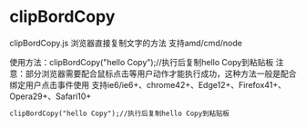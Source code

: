 # clipBordCopy
clipBordCopy.js
浏览器直接复制文字的方法
支持amd/cmd/node

使用方法：clipBordCopy("hello Copy");//执行后复制hello Copy到粘贴板
注意：部分浏览器需要配合鼠标点击等用户动作才能执行成功，这种方法一般是配合绑定用户点击事件使用
支持ie6/ie6+、chrome42+、Edge12+、Firefox41+、Opera29+、Safari10+
```html
clipBordCopy("hello Copy");//执行后复制hello Copy到粘贴板
```